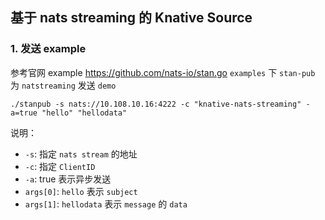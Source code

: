 ## 基于 nats streaming 的 Knative Source

### 1. 发送 example

参考官网 example https://github.com/nats-io/stan.go 
`examples` 下 `stan-pub` 为 `natstreaming` 发送 `demo`

```shell
./stanpub -s nats://10.108.10.16:4222 -c "knative-nats-streaming" -a=true "hello" "hellodata"
```

说明：

- `-s`: 指定 `nats stream` 的地址
- `-c`: 指定 `ClientID`
- `-a`: true 表示异步发送
- `args[0]`: `hello` 表示 `subject`
- `args[1]`: `hellodata` 表示 `message` 的 `data`